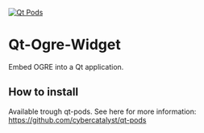 [![Qt Pods](http://qt-pods.org/assets/logo.png "Qt Pods")](http://qt-pods.org)

Qt-Ogre-Widget
==============

Embed OGRE into a Qt application.

## How to install

Available trough qt-pods. See here for more information:
https://github.com/cybercatalyst/qt-pods
